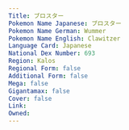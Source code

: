 ```yaml
---
﻿Title: ブロスター
Pokemon Name Japanese: ブロスター
Pokemon Name German: Wummer
Pokemon Name English: Clawitzer
Language Card: Japanese
National Dex Number: 693
Region: Kalos
Regional Form: false
Additional Form: false
Mega: false
Gigantamax: false
Cover: false
Link: 
Owned: 
---
```

